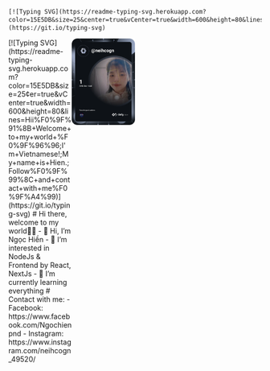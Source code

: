     [![Typing SVG](https://readme-typing-svg.herokuapp.com?color=15E5DB&size=25&center=true&vCenter=true&width=600&height=80&lines=Hii%F0%9F%91%8B+Welcome+to+my+world+%F0%9F%96%96;I'm+Vietnamese!;My+name+is+Hien.;Follow%F0%9F%99%8C+and+contact+with+me%F0%9F%A4%99)](https://git.io/typing-svg)
<div id='main' style="width:100%; height:100%; display:flex; flex-direction: row;">
  <div class='content' style="width: 25%;">
       [![Typing SVG](https://readme-typing-svg.herokuapp.com?color=15E5DB&size=25&center=true&vCenter=true&width=600&height=80&lines=Hii%F0%9F%91%8B+Welcome+to+my+world+%F0%9F%96%96;I'm+Vietnamese!;My+name+is+Hien.;Follow%F0%9F%99%8C+and+contact+with+me%F0%9F%A4%99)](https://git.io/typing-svg)
    # Hi there, welcome to my world🧐🤭
    - 👋 Hi, I’m Ngọc Hiền
    - 👀 I’m interested in NodeJs & Frontend by React, NextJs
    - 🌱 I’m currently learning everything
    # Contact with me:
    - Facebook: https://www.facebook.com/Ngochienpnd
    - Instagram: https://www.instagram.com/neihcogn_49520/
  </div>
  
  <div class='dev_card' style="width: 25%;">
    <a href="https://app.daily.dev/neihcogn"><img src="https://github.com/neihcogn49520/neihcogn49520/blob/main/devcard.svg" width="400" alt="Hien Nguyen Thi Ngoc's Dev Card"/></a>
  </div>
  <!---
  neihcogn49520/neihcogn49520 is a ✨ special ✨ repository because its `README.md` (this file) appears on your GitHub profile.
  You can click the Preview link to take a look at your changes.
  --->
</div>
